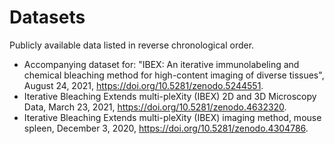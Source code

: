 # Datasets

Publicly available data listed in reverse chronological order.

* Accompanying dataset for: "IBEX: An iterative immunolabeling and chemical bleaching method for high-content imaging of diverse tissues", August 24, 2021, <https://doi.org/10.5281/zenodo.5244551>.
* Iterative Bleaching Extends multi-pleXity (IBEX) 2D and 3D Microscopy Data, March 23, 2021, <https://doi.org/10.5281/zenodo.4632320>.
* Iterative Bleaching Extends multi-pleXity (IBEX) imaging method, mouse spleen, December 3, 2020, <https://doi.org/10.5281/zenodo.4304786>.
